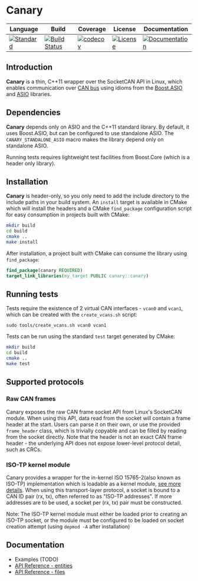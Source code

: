 # Canary

Language|Build|Coverage|License|Documentation|
|-------|-----|--------|-------|-------------|
|[![Standard](https://img.shields.io/badge/C%2B%2B-11-blue.svg)](https://en.wikipedia.org/wiki/C%2B%2B#Standardization) | [![Build Status](https://dev.azure.com/damianjarek93/canary/_apis/build/status/djarek.canary?branchName=master)](https://dev.azure.com/damianjarek93/canary/_build/latest?definitionId=11&branchName=master) | [![codecov](https://codecov.io/gh/djarek/canary/branch/master/graph/badge.svg)](https://codecov.io/gh/djarek/canary) | [![License](https://img.shields.io/badge/license-BSL%201.0-blue.svg)](https://opensource.org/licenses/BSL-1.0) | [![Documentation](https://img.shields.io/badge/documentation-master-brightgreen.svg)](doc/generated/standardese_entities.md)

## Introduction

**Canary** is a thin, C++11 wrapper over the SocketCAN API in Linux, which
enables communication over [CAN bus](https://en.wikipedia.org/wiki/CAN_bus)
using idioms from the [Boost.ASIO](https://github.com/boostorg/asio) and
[ASIO](https://github.com/chriskohlhoff/asio) libraries.

## Dependencies

**Canary** depends only on ASIO and the C++11 standard library. By default, it
uses Boost.ASIO, but can be configured to use standalone ASIO. The
`CANARY_STANDALONE_ASIO` macro makes the library depend only on standalone ASIO.

Running tests requires lightweight test facilities from Boost.Core (which is a
header only library).

## Installation
**Canary** is header-only, so you only need to add the include directory to the
include paths in your build system. An `install` target is available in CMake
which will install the headers and a CMake `find_package` configuration script
for easy consumption in projects built with CMake:
```bash
mkdir build
cd build
cmake ..
make install
```

After installation, a project built with CMake can consume the library using
`find_package`:
```cmake
find_package(canary REQUIRED)
target_link_libraries(my_target PUBLIC canary::canary)
```

## Running tests
Tests require the existence of 2 virtual CAN interfaces - `vcan0` and `vcan1`,
which can be created with the `create_vcans.sh` script:
```
sudo tools/create_vcans.sh vcan0 vcan1
```

Tests can be run using the standard `test` target generated by CMake:
```bash
mkdir build
cd build
cmake ..
make test
```

## Supported protocols

### Raw CAN frames
Canary exposes the raw CAN frame socket API from Linux's SocketCAN module.
When using this API, data read from the socket will contain a frame header at
the start. Users can parse it on their own, or use the provided `frame_header`
class, which is trivially copyable and can be filled by reading from the socket
directly. Note that the header is not an exact CAN frame header - the underlying
API does not expose lower-level protocol detail, such as CRCs.

### ISO-TP kernel module
Canary provides a wrapper for the in-kernel ISO 15765-2(also known as ISO-TP)
implementation which is loadable as a kernel module, [see more
details](https://github.com/hartkopp/can-isotp). When using this transport-layer
protocol, a socket is bound to a CAN ID pair (rx, tx), often referred to as
"ISO-TP addresses". If more addresses are to be used, a socket per (rx, tx) pair
must be constructed.

Note: The ISO-TP kernel module must either be loaded prior to creating an ISO-TP
socket, or the module must be configured to be loaded on socket creation attempt
(using `depmod -A` after installation)

## Documentation
- Examples (TODO)
- [API Reference - entities](doc/generated/standardese_entities.md)
- [API Reference - files](doc/generated/standardese_files.md)
